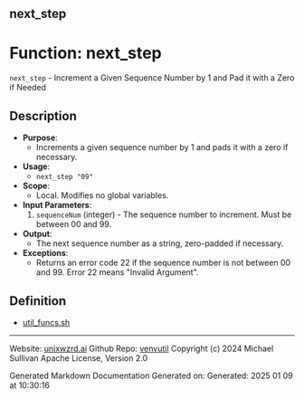 ## next_step
# Function: next_step
`next_step` - Increment a Given Sequence Number by 1 and Pad it with a Zero if Needed
## Description
- **Purpose**:
  - Increments a given sequence number by 1 and pads it with a zero if necessary.
- **Usage**: 
  - `next_step "09"`
- **Scope**: 
  - Local. Modifies no global variables.
- **Input Parameters**: 
  1. `sequenceNum` (integer) - The sequence number to increment. Must be between 00 and 99.
- **Output**: 
  - The next sequence number as a string, zero-padded if necessary.
- **Exceptions**: 
  - Returns an error code 22 if the sequence number is not between 00 and 99. Error 22 means "Invalid Argument".

## Definition 

* [util_funcs.sh](../util_funcs_sh.md)
---

Website: [unixwzrd.ai](https://unixwzrd.ai)
Github Repo: [venvutil](https://github.com/unixwzrd/venvutil)
Copyright (c) 2024 Michael Sullivan
Apache License, Version 2.0

Generated Markdown Documentation
Generated on: Generated: 2025 01 09 at 10:30:16
